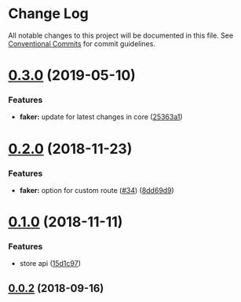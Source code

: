 # Change Log

All notable changes to this project will be documented in this file.
See [Conventional Commits](https://conventionalcommits.org) for commit guidelines.

# [0.3.0](https://github.com/gridsome/gridsome/tree/master/packages/source-faker/compare/@gridsome/source-faker@0.2.0...@gridsome/source-faker@0.3.0) (2019-05-10)


### Features

* **faker:** update for latest changes in core ([25363a1](https://github.com/gridsome/gridsome/tree/master/packages/source-faker/commit/25363a1))







<a name="0.2.0"></a>
# [0.2.0](https://github.com/gridsome/gridsome/compare/@gridsome/source-faker@0.1.0...@gridsome/source-faker@0.2.0) (2018-11-23)


### Features

* **faker:** option for custom route ([#34](https://github.com/gridsome/gridsome/issues/34)) ([8dd69d9](https://github.com/gridsome/gridsome/commit/8dd69d9))


<a name="0.1.0"></a>
# [0.1.0](https://github.com/gridsome/gridsome/compare/142896c2454016dc989a7872faffec7263fc658c...@gridsome/source-faker@0.1.0) (2018-11-11)


### Features

* store api ([15d1c97](https://github.com/gridsome/gridsome/commit/15d1c97))



<a name="0.0.2"></a>
## [0.0.2](https://github.com/gridsome/gridsome/compare/142896c2454016dc989a7872faffec7263fc658c...@gridsome/source-faker@0.1.0) (2018-09-16)
